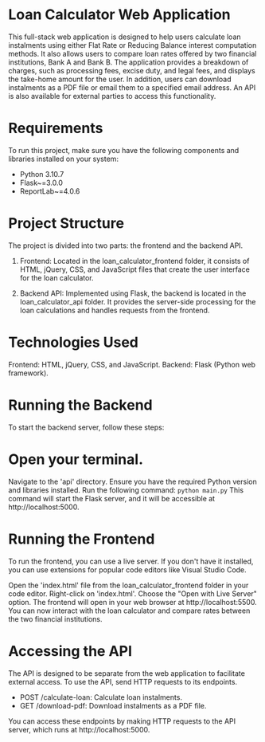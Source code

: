 # Loan Calculator Web Application
This full-stack web application is designed to help users calculate loan instalments using either Flat Rate or Reducing Balance interest computation methods. It also allows users to compare loan rates offered by two financial institutions, Bank A and Bank B. The application provides a breakdown of charges, such as processing fees, excise duty, and legal fees, and displays the take-home amount for the user. In addition, users can download instalments as a PDF file or email them to a specified email address. An API is also available for external parties to access this functionality.

# Requirements
To run this project, make sure you have the following components and libraries installed on your system:

* Python 3.10.7
* Flask~=3.0.0
* ReportLab~=4.0.6

# Project Structure
The project is divided into two parts: the frontend and the backend API.

1. Frontend: Located in the loan_calculator_frontend folder, it consists of HTML, jQuery, CSS, and JavaScript files that create the user interface for the loan calculator.

2. Backend API: Implemented using Flask, the backend is located in the loan_calculator_api folder. It provides the server-side processing for the loan calculations and handles requests from the frontend.

# Technologies Used
Frontend: HTML, jQuery, CSS, and JavaScript.
Backend: Flask (Python web framework).

# Running the Backend
To start the backend server, follow these steps:

# Open your terminal.
Navigate to the 'api' directory.
Ensure you have the required Python version and libraries installed.
Run the following command: `python main.py`
This command will start the Flask server, and it will be accessible at http://localhost:5000.

# Running the Frontend
To run the frontend, you can use a live server. If you don't have it installed, you can use extensions for popular code editors like Visual Studio Code.

Open the 'index.html' file from the loan_calculator_frontend folder in your code editor.
Right-click on 'index.html'.
Choose the "Open with Live Server" option.
The frontend will open in your web browser at http://localhost:5500. You can now interact with the loan calculator and compare rates between the two financial institutions.

# Accessing the API
The API is designed to be separate from the web application to facilitate external access. To use the API, send HTTP requests to its endpoints.

* POST /calculate-loan: Calculate loan instalments.
* GET /download-pdf: Download instalments as a PDF file.

You can access these endpoints by making HTTP requests to the API server, which runs at http://localhost:5000.

